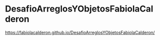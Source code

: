 ﻿# DesafioArreglosYObjetosFabiolaCalderon


https://fabiolacalderon.github.io/DesafioArreglosYObjetosFabiolaCalderon/
